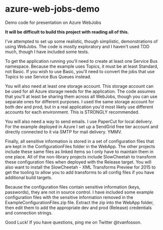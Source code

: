 # azure-web-jobs-demo
Demo code for presentation on Azure WebJobs

**It will be difficult to build this project with reading all of this.**

I've attempted to set up some realistic, though 
simplistic, demonstrations of using WebJobs. The code is
mostly exploratory and I haven't used TDD much, though I 
have included some tests.

To get the application running you'll need to create
at least one Service Bus namespace. Because the example uses Topics, it must be at least Standard, not Basic. If
you wish to use Basic, you'll need to convert the jobs
that use Topics to use Service Bus Queues instead.

You will also need at least one storage account. This storage account can be used for all Azure storage needs for the application. The code assumes that you'll at
least be sharing them across all WebJobs, though you can
use separate ones for different purposes. I used the
same storage account for both dev and prod, but in
a real application you'd most likely use different
accounts for each environment. This is STRONGLY
recommended.

You will also need a way to send emails. I use PaperCut
for local delivery. For the example deployed in Azure
I set up a SendGrid free tier account and directly
connected to it via SMTP for mail delivery. YMMV.

Finally, all sensitive information is stored in a
set of configuration files that are kept in the 
ConfigurationFiles folder in the WebApp.  The other
projects include these same files as linked items
so I only have to maintain them in one place. All of
the non-library projects include SlowCheetah to
transform these configuration files when deployed
with the Release target.  You will also want to install
the SlowCheetah - XML Transforms Preview for 2015 to
get the tooling to allow you to add transforms to
all config files if you have additional build targets.

Because the configuration files contain sensitive
information (keys, passwords), they are not in source
control. I have included some example configuration
files with the sensitive information removed in
the ExampleConfigurationFiles.zip file. Extract
the zip into the WebApp folder, then edit them to 
add the appropriate dev and prod (Release) credentials 
and connection strings.

Good Luck! If you have questions, ping me on Twitter
@tvanfosson.
